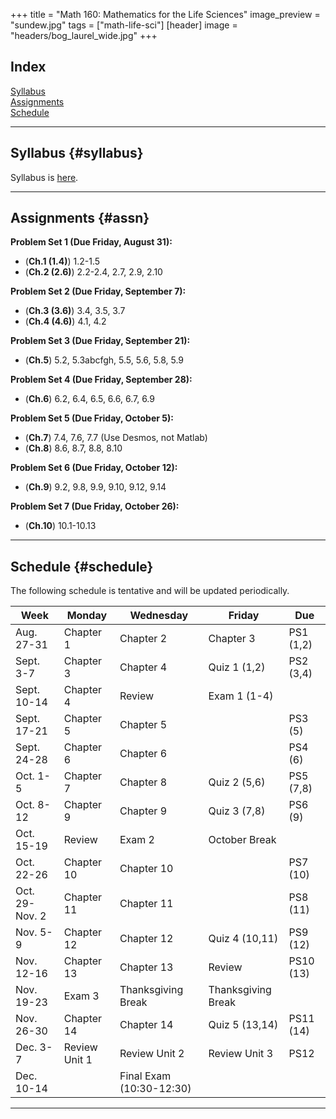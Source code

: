 +++
title = "Math 160: Mathematics for the Life Sciences"
image_preview = "sundew.jpg"
tags = ["math-life-sci"]
[header]
image = "headers/bog_laurel_wide.jpg"
+++

## Index

[Syllabus](#syllabus)  
[Assignments](#assn)  
[Schedule](#schedule)  

---------------------------------------------------------------------

## Syllabus {#syllabus}

Syllabus is [here](/courses/MATH160/syllabus/).  

---------------------------------------------------------------------

## Assignments {#assn}

**Problem Set 1 (Due Friday, August 31):**

  - (**Ch.1 (1.4)**) 1.2-1.5  
  - (**Ch.2 (2.6)**) 2.2-2.4, 2.7, 2.9, 2.10  
  
**Problem Set 2 (Due Friday, September 7):**

  - (**Ch.3 (3.6)**) 3.4, 3.5, 3.7  
  - (**Ch.4 (4.6)**) 4.1, 4.2
  
**Problem Set 3 (Due Friday, September 21):**

  - (**Ch.5**) 5.2, 5.3abcfgh, 5.5, 5.6, 5.8, 5.9
  
**Problem Set 4 (Due Friday, September 28):**

  - (**Ch.6**) 6.2, 6.4, 6.5, 6.6, 6.7, 6.9
  
**Problem Set 5 (Due Friday, October 5):**

  - (**Ch.7**) 7.4, 7.6, 7.7 (Use Desmos, not Matlab)
  - (**Ch.8**) 8.6, 8.7, 8.8, 8.10
  
**Problem Set 6 (Due Friday, October 12):**

  - (**Ch.9**) 9.2, 9.8, 9.9, 9.10, 9.12, 9.14
  
**Problem Set 7 (Due Friday, October 26):**

  - (**Ch.10**) 10.1-10.13


---------------------------------------------------------------------

## Schedule {#schedule}

The following schedule is tentative and will be updated periodically.  

| Week | Monday	| Wednesday | Friday | Due |
|--------	|------- |------- |------- |---- |
| Aug. 27-31 | Chapter 1	| Chapter 2 | Chapter 3 | PS1 (1,2) |
| Sept. 3-7 |	Chapter 3	| Chapter 4 | Quiz 1 (1,2) | PS2 (3,4) |
| Sept. 10-14 | Chapter 4	| Review |  Exam 1 (1-4) |
| Sept. 17-21 |	Chapter 5 | Chapter 5 |  | PS3 (5) |
| Sept. 24-28 | Chapter 6	| Chapter 6 |  | PS4 (6) |
| Oct. 1-5 | Chapter 7	| Chapter 8 | Quiz 2 (5,6) | PS5 (7,8) |
| Oct. 8-12 |	Chapter 9	| Chapter 9 | Quiz 3 (7,8) | PS6 (9) |
| Oct. 15-19 | Review	| Exam 2 | October Break |
| Oct. 22-26 | Chapter 10	| Chapter 10 | | PS7 (10) |
| Oct. 29-Nov. 2 |	Chapter 11 | Chapter 11 |  | PS8 (11) |
| Nov. 5-9 | Chapter 12	| Chapter 12 | Quiz 4 (10,11) | PS9 (12) |
| Nov. 12-16 | Chapter 13	| Chapter 13 |  Review | PS10 (13) |
| Nov. 19-23 | Exam 3	| Thanksgiving Break | Thanksgiving Break |
| Nov. 26-30 | Chapter 14	| Chapter 14 | Quiz 5 (13,14) | PS11 (14) |
| Dec. 3-7 | Review Unit 1 | Review Unit 2 | Review Unit 3 | PS12 |
| Dec. 10-14 |  | Final Exam (10:30-12:30) |  |

---------------------------------------------------------------------